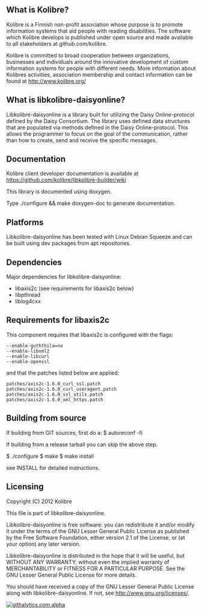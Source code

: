 What is Kolibre?
---------------------------------
Kolibre is a Finnish non-profit association whose purpose is to promote
information systems that aid people with reading disabilities. The software
which Kolibre develops is published under open source and made available to all
stakeholders at github.com/kolibre.

Kolibre is committed to broad cooperation between organizations, businesses and
individuals around the innovative development of custom information systems for
people with different needs. More information about Kolibres activities, association 
membership and contact information can be found at http://www.kolibre.org/


What is libkolibre-daisyonline?
---------------------------------
Libkolibre-daisyonline is a library built for utilizing the Daisy Online-protocol
defined by the Daisy Consortium. The library uses defined data structures that
are populated via methods defined in the Daisy Online-protocol. This allows the
programmer to focus on the goal of the communication, rather than how to create,
send and receive the specific messages.


Documentation
---------------------------------
Kolibre client developer documentation is available at 
https://github.com/kolibre/libkolibre-builder/wiki

This library is documented using doxygen.

Type ./configure && make doxygen-doc to generate documentation.


Platforms
---------------------------------
Libkolibre-daisyonline has been tested with Linux Debian Squeeze and can be built
using dev packages from apt repositories.


Dependencies
---------------------------------
Major dependencies for libkolibre-daisyonline:

* libaxis2c (see requirements for libaxis2c below)
* libpthread
* liblog4cxx


Requirements for libaxis2c
---------------------------------
This component requires that libaxis2c is configured with the flags:

    --enable-guththila=no
    --enable-libxml2
    --enable-libcurl
    --enable-openssl

and that the patches listed below are applied:

    patches/axis2c-1.6.0_curl_ssl.patch
    patches/axis2c-1.6.0_curl_useragent.patch
    patches/axis2c-1.6.0_ssl_utils.patch
    patches/axis2c-1.6.0_xml_https.patch


Building from source
---------------------------------
If building from GIT sources, first do a:
$ autoreconf -fi

If building from a release tarball you can skip the above step.

$ ./configure
$ make
$ make install

see INSTALL for detailed instructions.


Licensing
---------------------------------
Copyright (C) 2012 Kolibre

This file is part of libkolibre-daisyonline.

Libkolibre-daisyonline is free software: you can redistribute it and/or modify
it under the terms of the GNU Lesser General Public License as published by
the Free Software Foundation, either version 2.1 of the License, or
(at your option) any later version.

Libkolibre-daisyonline is distributed in the hope that it will be useful,
but WITHOUT ANY WARRANTY; without even the implied warranty of
MERCHANTABILITY or FITNESS FOR A PARTICULAR PURPOSE.  See the
GNU Lesser General Public License for more details.

You should have received a copy of the GNU Lesser General Public License
along with libkolibre-daisyonline. If not, see <http://www.gnu.org/licenses/>.

[![githalytics.com alpha](https://cruel-carlota.pagodabox.com/0cf75055fad7de208a61fb9ee67c3b62 "githalytics.com")](http://githalytics.com/kolibre/libkolibre-daisyonline)
